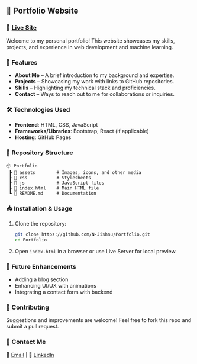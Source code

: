 ## 🚀 Portfolio Website  

### 🔗 [Live Site]([https://portfolio-jishnu-nandakumars-projects.vercel.app/])  

Welcome to my personal portfolio! This website showcases my skills, projects, and experience in web development and machine learning.  

### 📌 Features  
- **About Me** – A brief introduction to my background and expertise.  
- **Projects** – Showcasing my work with links to GitHub repositories.  
- **Skills** – Highlighting my technical stack and proficiencies.  
- **Contact** – Ways to reach out to me for collaborations or inquiries.  

### 🛠️ Technologies Used  
- **Frontend**: HTML, CSS, JavaScript  
- **Frameworks/Libraries**: Bootstrap, React (if applicable)  
- **Hosting**: GitHub Pages  

### 📂 Repository Structure  
```
📦 Portfolio  
 ┣ 📂 assets        # Images, icons, and other media  
 ┣ 📂 css           # Stylesheets  
 ┣ 📂 js            # JavaScript files  
 ┣ 📜 index.html    # Main HTML file  
 ┗ 📜 README.md     # Documentation  
```  

### 📥 Installation & Usage  
1. Clone the repository:  
   ```bash
   git clone https://github.com/N-Jishnu/Portfolio.git
   cd Portfolio
   ```
2. Open `index.html` in a browser or use Live Server for local preview.  

### 📌 Future Enhancements  
- Adding a blog section  
- Enhancing UI/UX with animations  
- Integrating a contact form with backend  

### 🤝 Contributing  
Suggestions and improvements are welcome! Feel free to fork this repo and submit a pull request.  

### 📧 Contact Me  
📩 [Email](mailto:your-email@example.com) | 🔗 [LinkedIn](https://www.linkedin.com/in/your-profile)  
